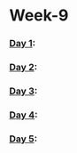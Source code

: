 # Week-9

### [Day 1](https://github.com/freecodingbootcamp/Week-9/tree/master/Day-1):

### [Day 2](https://github.com/freecodingbootcamp/Week-9/tree/master/Day-2):

### [Day 3](https://github.com/freecodingbootcamp/Week-9/tree/master/Day-3):

### [Day 4](https://github.com/freecodingbootcamp/Week-9/tree/master/Day-4):

### [Day 5](https://github.com/freecodingbootcamp/Week-9/tree/master/Day-5):
